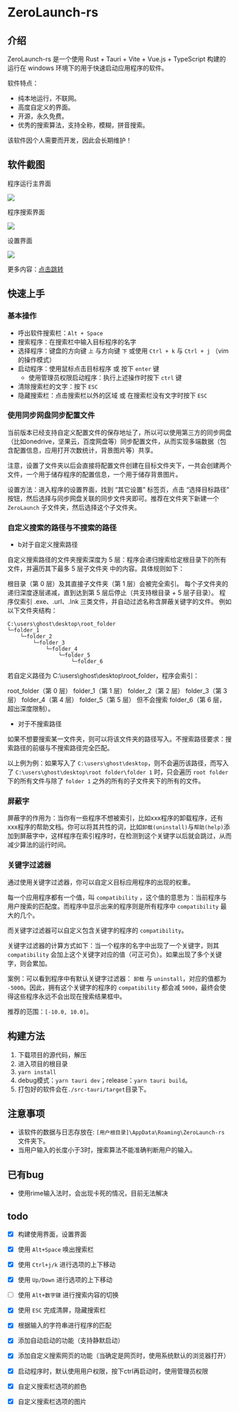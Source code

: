 # ZeroLaunch-rs

## 介绍

ZeroLaunch-rs 是一个使用 Rust + Tauri + Vite + Vue.js + TypeScript 构建的运行在 windows 环境下的用于快速启动应用程序的软件。

软件特点：

- 纯本地运行，不联网。
- 高度自定义的界面。
- 开源，永久免费。
- 优秀的搜索算法，支持全称，模糊，拼音搜索。

该软件因个人需要而开发，因此会长期维护！

## 软件截图

程序运行主界面

![](https://raw.githubusercontent.com/ghost-him/ZeroLaunch-rs/refs/heads/main/asset/%E4%B8%BB%E7%95%8C%E9%9D%A2.png)

程序搜索界面

![](https://raw.githubusercontent.com/ghost-him/ZeroLaunch-rs/refs/heads/main/asset/%E7%B2%BE%E5%87%86%E5%8C%B9%E9%85%8D.png)

设置界面

![](https://raw.githubusercontent.com/ghost-him/ZeroLaunch-rs/refs/heads/main/asset/%E8%AE%BE%E7%BD%AE%E7%95%8C%E9%9D%A2.png)

更多内容：[点击跳转](https://github.com/ghost-him/ZeroLaunch-rs/blob/main/asset/picture.md)


## 快速上手

### 基本操作

* 呼出软件搜索栏：`Alt + Space`
* 搜索程序：在搜索栏中输入目标程序的名字
* 选择程序：键盘的方向键 `上` 与方向键 `下` 或使用 `Ctrl + k` 与 `Ctrl + j` （vim的操作模式）
* 启动程序：使用鼠标点击目标程序 或 按下 `enter` 键
  * 使用管理员权限启动程序：执行上述操作时按下 `ctrl` 键
* 清除搜索栏的文字：按下 `ESC` 
* 隐藏搜索栏：点击搜索栏以外的区域 或 在搜索栏没有文字时按下 `ESC`

### 使用同步网盘同步配置文件

当前版本已经支持自定义配置文件的保存地址了，所以可以使用第三方的同步网盘（比如onedrive，坚果云，百度网盘等）同步配置文件，从而实现多端数据（包含配置信息，应用打开次数统计，背景图片等）共享。

注意，设置了文件夹以后会直接将配置文件创建在目标文件夹下，一共会创建两个文件，一个用于储存程序的配置信息，一个用于储存背景图片。

设置方法：进入程序的设置界面，找到 “其它设置” 标签页，点击 “选择目标路径” 按钮，然后选择与同步网盘关联的同步文件夹即可。推荐在文件夹下新建一个 `ZeroLaunch` 子文件夹，然后选择这个子文件夹。

### 自定义搜索的路径与不搜索的路径

* b对于自定义搜索路径

自定义搜索路径的文件夹搜索深度为 5 层：程序会递归搜索给定根目录下的所有文件，并遍历其下最多 5 层子文件夹 中的内容。具体规则如下：

根目录（第 0 层）及其直接子文件夹（第 1 层）会被完全索引。
每个子文件夹的递归深度逐层递减，直到达到第 5 层后停止（共支持根目录 + 5 层子目录）。
程序仅索引 .exe、.url、.lnk 三类文件，并自动过滤名称含屏蔽关键字的文件。
例如以下文件夹结构：

```
C:\users\ghost\desktop\root_folder
└─folder_1
    └─folder_2
        └─folder_3
            └─folder_4
                └─folder_5
                    └─folder_6

```

若自定义路径为 C:\users\ghost\desktop\root_folder，程序会索引：

root_folder（第 0 层）
folder_1（第 1 层）
folder_2（第 2 层）
folder_3（第 3 层）
folder_4（第 4 层）
folder_5（第 5 层）
但不会搜索 folder_6（第 6 层，超出深度限制）。

* 对于不搜索路径

如果不想要搜索某一文件夹，则可以将该文件夹的路径写入。不搜索路径要求：搜索路径的前缀与不搜索路径完全匹配。

以上例为例：如果写入了 `C:\users\ghost\desktop`，则不会遍历该路径，而写入了 `C:\users\ghost\desktop\root folder\folder 1` 时，只会遍历 `root folder` 下的所有文件与除了 `folder 1` 之外的所有的子文件夹下的所有的文件。

### 屏蔽字

屏蔽字的作用为：当你有一些程序不想被索引，比如xxx程序的卸载程序，还有xxx程序的帮助文档。你可以将其共性的词，比如`卸载(uninstall)`与`帮助(help)`添加到屏蔽字中，这样程序在索引程序时，在检测到这个关键字以后就会跳过，从而减少算法的运行时间。

### 关键字过滤器

通过使用关键字过滤器，你可以自定义目标应用程序的出现的权重。

每一个应用程序都有一个值，叫 `compatibility` ，这个值的意思为：当前程序与用户搜索的匹配度。而程序中显示出来的程序则是所有程序中 `compatibility` 最大的几个。

而关键字过滤器可以自定义包含关键字的程序的 `compatibility`。

关键字过滤器的计算方式如下：当一个程序的名字中出现了一个关键字，则其 `compatibility` 会加上这个关键字对应的值（可正可负）。如果出现了多个关键字，则会累加。

案例：可以看到程序中有默认关键字过滤器： `卸载` 与 `uninstall`，对应的值都为 `-5000`。因此，拥有这个关键字的程序的 `compatibility` 都会减 `5000`，最终会使得这些程序永远不会出现在搜索结果框中。

推荐的范围：`[-10.0, 10.0]`。

## 构建方法

1. 下载项目的源代码，解压
2. 进入项目的根目录
3. `yarn install`
4. debug模式：`yarn tauri dev`；release：`yarn tauri build`。
5. 打包好的软件会在`./src-tauri/target`目录下。

## 注意事项

* 该软件的数据与日志存放在: `[用户根目录]\AppData\Roaming\ZeroLaunch-rs` 文件夹下。
* 当用户输入的长度小于3时，搜索算法不能准确判断用户的输入。

## 已有bug

* 使用rime输入法时，会出现卡死的情况，目前无法解决

## todo

- [x] 构建使用界面，设置界面
- [x] 使用 `Alt+Space` 唤出搜索栏
- [x] 使用 `Ctrl+j/k` 进行选项的上下移动
- [x] 使用 `Up/Down` 进行选项的上下移动
- [ ] 使用 `Alt+数字键` 进行搜索内容的切换
- [x] 使用 `ESC` 完成清屏，隐藏搜索栏
- [x] 根据输入的字符串进行程序的匹配
- [x] 添加自动启动的功能（支持静默启动）
- [x] 添加自定义搜索网页的功能（当确定是网页时，使用系统默认的浏览器打开）
- [x] 启动程序时，默认使用用户权限，按下ctrl再启动时，使用管理员权限
- [x] 自定义搜索栏选项的颜色
- [x] 自定义搜索栏选项的图片

